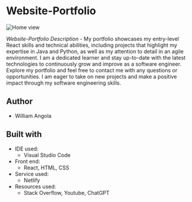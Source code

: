 # Website-Portfolio

![Home view](Pictures/Electric%20circuit.png)


*Website-Portfolio Description -*
My portfolio showcases my entry-level React skills and technical abilities, including projects that highlight my expertise in Java and Python, as well as my attention to detail in an agile environment. I am a dedicated learner and stay up-to-date with the latest technologies to continuously grow and improve as a software engineer. Explore my portfolio and feel free to contact me with any questions or opportunities. I am eager to take on new projects and make a positive impact through my software engineering skills.


## Author

* William Angola

## Built with

* IDE used:
  * Visual Studio Code
* Front end:
  * React, HTML, CSS
* Service used:
  * Netlify
* Resources used:
  * Stack Overflow, Youtube, ChatGPT
